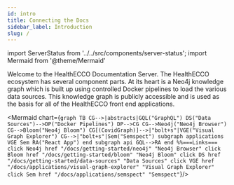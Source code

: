 ```yaml
---
id: intro
title: Connecting the Docs
sidebar_label: Introduction
slug: /
---
```

import ServerStatus from '../../src/components/server-status';
import Mermaid from '@theme/Mermaid'


<ServerStatus />

Welcome to the HealthECCO Documentation Server. The HealthECCO ecosystem has several component parts. At its heart is a Neo4j knowledge graph which is built up using controlled Docker pipelines to load the various data sources. This knowledge graph is publicly accessible and is used as the basis for all of the HealthECCO front end applications.


<Mermaid chart={`
  graph TB
    CG-->|abstracts|GQL("GraphQL")
    DS("Data Sources")-->DP("Docker Pipelines")
    DP-->CG
    CG-->Neo4j("Neo4j Browser")
    CG-->Bloom("Neo4j Bloom")
    CG[(CovidGraph)]-->|"bolt+s"|VGE("Visual Graph Explorer")
    CG-->|"bolt+s"|Sem("Semspect")
        subgraph applications
          VGE
          Sem
          RA("React App")
        end
        subgraph api
          GQL-->RA
        end
    %%===Links===
    click Neo4j href "/docs/getting-started/neo4j" "Neo4j Browser"
    click Bloom href "/docs/getting-started/bloom" "Neo4j Bloom"
    click DS href "/docs/getting-started/data-sources" "Data Sources"
    click VGE href "/docs/applications/visual-graph-explorer" "Visual Graph Explorer"
    click Sem href "/docs/applications/semspect" "Semspect"
`}/>
